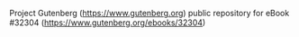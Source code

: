 Project Gutenberg (https://www.gutenberg.org) public repository for eBook #32304 (https://www.gutenberg.org/ebooks/32304)
